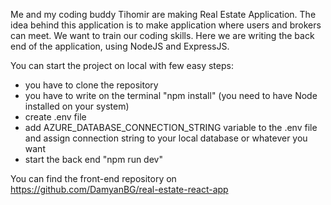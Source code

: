 Me and my coding buddy Tihomir are making Real Estate Application. The idea behind this application is to make application where 
users and brokers can meet. We want to train our coding skills. Here we are writing the back end of the application, using NodeJS and ExpressJS.

You can start the project on local with few easy steps:

- you have to clone the repository
- you have to write on the terminal "npm install" (you need to have Node installed on your system)
- create .env file
- add AZURE_DATABASE_CONNECTION_STRING variable to the .env file and assign connection string to your local database or whatever you want
- start the back end "npm run dev"

You can find the front-end repository on https://github.com/DamyanBG/real-estate-react-app